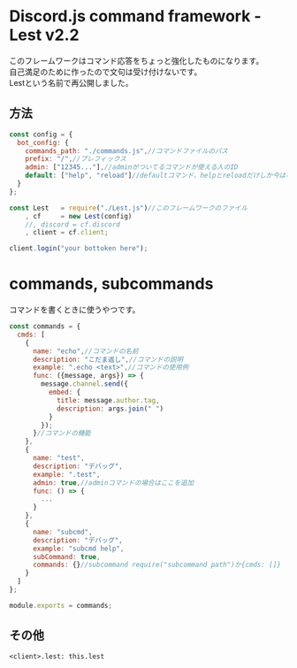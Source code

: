 # Discord.js command framework - Lest v2.2
このフレームワークはコマンド応答をちょっと強化したものになります。
<br>自己満足のために作ったので文句は受け付けないです。
<br>Lestという名前で再公開しました。

## 方法

```javascript
const config = {
  bot_config: {
    commands_path: "./commands.js",//コマンドファイルのパス
    prefix: "/",//プレフィックス
    admin: ["12345..."],//adminがついてるコマンドが使える人のID
    default: ["help", "reload"]//defaultコマンド、helpとreloadだけしか今はない
  }
};

const Lest   = require("./Lest.js")//このフレームワークのファイル
    , cf     = new Lest(config)
    //, discord = cf.discord
    , client = cf.client;

client.login("your bottoken here");
```

# commands, subcommands
コマンドを書くときに使うやつです。
```javascript
const commands = {
  cmds: [
    {
      name: "echo",//コマンドの名前
      description: "こだま返し",//コマンドの説明
      example: ".echo <text>",//コマンドの使用例
      func: ({message, args}) => {
        message.channel.send({
          embed: {
            title: message.author.tag,
            description: args.join(" ")
          }
        });
      }//コマンドの機能
    },
    {
      name: "test",
      description: "デバッグ",
      example: ".test",
      admin: true,//adminコマンドの場合はここを追加
      func: () => {
        ...
      }
    },
    {
      name: "subcmd",
      description: "デバッグ",
      example: "subcmd help",
      subCommand: true,
      commands: {}//subcommand require("subcommand path")か{cmds: []}
    }
  ]
};

module.exports = commands;
```

## その他
`<client>.lest: this.lest`
